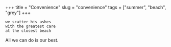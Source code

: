 +++
title = "Convenience"
slug = "convenience"
tags = ["summer", "beach", "grey"]
+++

```
we scatter his ashes
with the greatest care
at the closest beach
```

<!--more-->

All we can do is our best.
